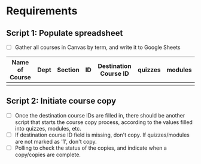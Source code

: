 # Requirements

## Script 1: Populate spreadsheet
- [ ] Gather all courses in Canvas by term, and write it to Google Sheets

| Name of Course | Dept | Section | ID | Destination Course ID | quizzes | modules |
|----------------|------|---------|----|-----------------------|---------|---------|
|                |      |         |    |                       |         |         |

## Script 2: Initiate course copy
- [ ] Once the destination course IDs are filled in, there should be another script that starts the course copy process, according to the values filled into quizzes, modules, etc.
- [ ] If destination course ID field is missing, don't copy. If quizzes/modules are not marked as '1', don't copy. 
- [ ] Polling to check the status of the copies, and indicate when a copy/copies are complete. 
